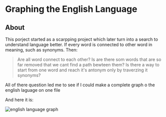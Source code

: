# Graphing the English Language

## About

This porject started as a scarpping project which later turn into a search to understand language better.
If every word is connected to other word in meaning, such as synonyms. Then: 

> Are all word connect to each other? 
> Is are there som words that are so far removed that we cant find a path bewteen them?
> Is there a way to start from one word and reach it's antonym only by traverzing it synonyms? 

All of there question led me to see if I could make a complete graph o the english laguage on one file

And here it is: 


![english language graph](Untitled.png)

